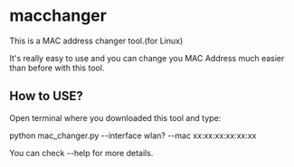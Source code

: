 # macchanger
This is a MAC address changer tool.(for Linux) 

It's really easy to use and you can change you MAC Address much easier than before with this tool.

<h2>How to USE?</h2>

Open terminal where you downloaded this tool and type:

python mac_changer.py --interface wlan? --mac xx:xx:xx:xx:xx:xx

You can check --help for more details.

